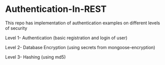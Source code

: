 # Authentication-In-REST
This repo has implementation of authentication examples on different levels of security


Level 1- Authentication (basic registration and login of user)

Level 2- Database Encryption (using secrets from mongoose-encryption)

Level 3- Hashing (using md5)

